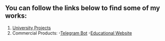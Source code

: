 ## You can follow the links below to find some of my works:
1. [University Projects](https://github.com/NutonFlash/ITMO_University)
2. Commercial Products:
  -[Telegram Bot](https://github.com/NutonFlash/Telegram_Bot)
  -[Educational Website](https://github.com/NutonFlash/Educational_Website)
